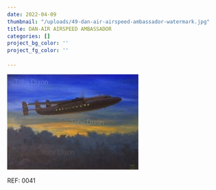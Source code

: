```yaml
---
date: 2022-04-09
thumbnail: "/uploads/49-dan-air-airspeed-ambassador-watermark.jpg"
title: DAN-AIR AIRSPEED AMBASSADOR
categories: []
project_bg_color: ''
project_fg_color: ''

---
```

![](/uploads/49-dan-air-airspeed-ambassador-watermark.jpg)

REF: 0041